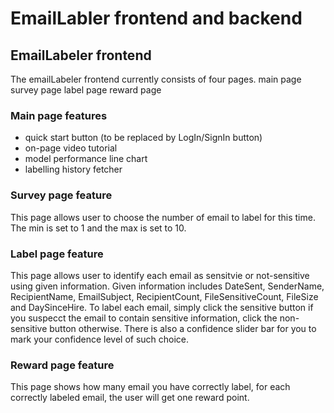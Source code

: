 # EmailLabler frontend and backend

## EmailLabeler frontend
The emailLabeler frontend currently consists of four pages. 
main page
survey page
label page
reward page

### Main page features
* quick start button (to be replaced by LogIn/SignIn button)
* on-page video tutorial 
* model performance line chart
* labelling history fetcher

### Survey page feature
This page allows user to choose the number of email to label for this time. The min is set to 1 and the max is set to 10.

### Label page feature
This page allows user to identify each email as sensitvie or not-sensitive using given information. Given information includes DateSent, SenderName, RecipientName, EmailSubject, RecipientCount, FileSensitiveCount, FileSize and DaySinceHire. To label each email, simply click the sensitive button if you suspecct the email to contain sensitive information, click the non-sensitive button otherwise. There is also a confidence slider bar for you to mark your confidence level of such choice. 

### Reward page feature
This page shows how many email you have correctly label, for each correctly labeled email, the user will get one reward point.




